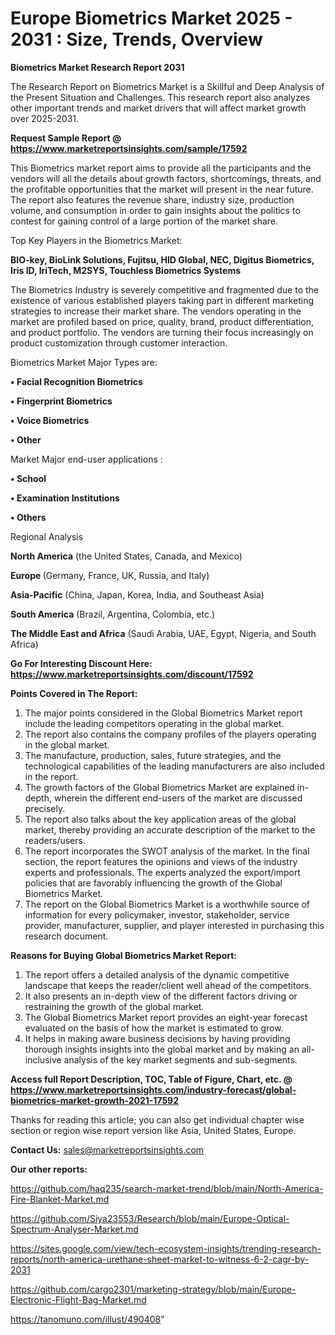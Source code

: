 # Europe Biometrics Market 2025 - 2031 : Size, Trends, Overview

<strong>Biometrics Market Research Report 2031</strong>

The Research Report on Biometrics Market is a Skillful and Deep Analysis of the Present Situation and Challenges. This research report also analyzes other important trends and market drivers that will affect market growth over 2025-2031.

<strong>Request Sample Report @ <a href=https://www.marketreportsinsights.com/sample/17592>https://www.marketreportsinsights.com/sample/17592</a></strong>

This Biometrics market report aims to provide all the participants and the vendors will all the details about growth factors, shortcomings, threats, and the profitable opportunities that the market will present in the near future. The report also features the revenue share, industry size, production volume, and consumption in order to gain insights about the politics to contest for gaining control of a large portion of the market share.

Top Key Players in the Biometrics Market:

<strong>BIO-key, BioLink Solutions, Fujitsu, HID Global, NEC, Digitus Biometrics, Iris ID, IriTech, M2SYS, Touchless Biometrics Systems</strong>

The Biometrics Industry is severely competitive and fragmented due to the existence of various established players taking part in different marketing strategies to increase their market share. The vendors operating in the market are profiled based on price, quality, brand, product differentiation, and product portfolio. The vendors are turning their focus increasingly on product customization through customer interaction.

Biometrics Market Major Types are:

<strong>• Facial Recognition Biometrics

• Fingerprint Biometrics

• Voice Biometrics

• Other</strong>

Market Major end-user applications :

<strong>• School

• Examination Institutions

• Others</strong>

Regional Analysis

</u><strong><b>North America</b></strong> (the United States, Canada, and Mexico)

<strong><b>Europe </b></strong>(Germany, France, UK, Russia, and Italy)

<strong><b>Asia-Pacific</b></strong> (China, Japan, Korea, India, and Southeast Asia)

<strong><b>South America</b></strong> (Brazil, Argentina, Colombia, etc.)

<strong><b>The Middle East and Africa</b></strong> (Saudi Arabia, UAE, Egypt, Nigeria, and South Africa)

<strong>Go For Interesting Discount Here: <a href=https://www.marketreportsinsights.com/discount/17592>https://www.marketreportsinsights.com/discount/17592</a></strong>

<strong>Points Covered in The Report:</strong>
<ol>
  <li>The major points considered in the Global Biometrics Market report include the leading competitors operating in the global market.</li>
  <li>The report also contains the company profiles of the players operating in the global market.</li>
  <li>The manufacture, production, sales, future strategies, and the technological capabilities of the leading manufacturers are also included in the report.</li>
  <li>The growth factors of the Global Biometrics Market are explained in-depth, wherein the different end-users of the market are discussed precisely.</li>
  <li>The report also talks about the key application areas of the global market, thereby providing an accurate description of the market to the readers/users.</li>
  <li>The report incorporates the SWOT analysis of the market. In the final section, the report features the opinions and views of the industry experts and professionals. The experts analyzed the export/import policies that are favorably influencing the growth of the Global Biometrics Market.</li>
  <li>The report on the Global Biometrics Market is a worthwhile source of information for every policymaker, investor, stakeholder, service provider, manufacturer, supplier, and player interested in purchasing this research document.</li>
</ol>
<strong>Reasons for Buying Global Biometrics Market Report:</strong>

<ol>
  <li>The report offers a detailed analysis of the dynamic competitive landscape that keeps the reader/client well ahead of the competitors.</li>
  <li>It also presents an in-depth view of the different factors driving or restraining the growth of the global market.</li>
  <li>The Global Biometrics Market report provides an eight-year forecast evaluated on the basis of how the market is estimated to grow.</li>
  <li>It helps in making aware business decisions by having providing thorough insights insights into the global market and by making an all-inclusive analysis of the key market segments and sub-segments.</li>
</ol>
<strong>Access full Report Description, TOC, Table of Figure, Chart, etc. @ <a href=https://www.marketreportsinsights.com/industry-forecast/global-biometrics-market-growth-2021-17592>https://www.marketreportsinsights.com/industry-forecast/global-biometrics-market-growth-2021-17592</a></strong>


Thanks for reading this article; you can also get individual chapter wise section or region wise report version like Asia, United States, Europe.

<strong>Contact Us:</strong>
sales@marketreportsinsights.com

<strong>Our other reports:</strong>

<a href=https://github.com/haq235/search-market-trend/blob/main/North-America-Fire-Blanket-Market.md>https://github.com/haq235/search-market-trend/blob/main/North-America-Fire-Blanket-Market.md</a>

<a href=https://github.com/Siya23553/Research/blob/main/Europe-Optical-Spectrum-Analyser-Market.md>https://github.com/Siya23553/Research/blob/main/Europe-Optical-Spectrum-Analyser-Market.md</a>

<a href=https://sites.google.com/view/tech-ecosystem-insights/trending-research-reports/north-america-urethane-sheet-market-to-witness-6-2-cagr-by-2031>https://sites.google.com/view/tech-ecosystem-insights/trending-research-reports/north-america-urethane-sheet-market-to-witness-6-2-cagr-by-2031</a>

<a href=https://github.com/cargo2301/marketing-strategy/blob/main/Europe-Electronic-Flight-Bag-Market.md>https://github.com/cargo2301/marketing-strategy/blob/main/Europe-Electronic-Flight-Bag-Market.md</a>

<a href=https://tanomuno.com/illust/490408>https://tanomuno.com/illust/490408</a>"
